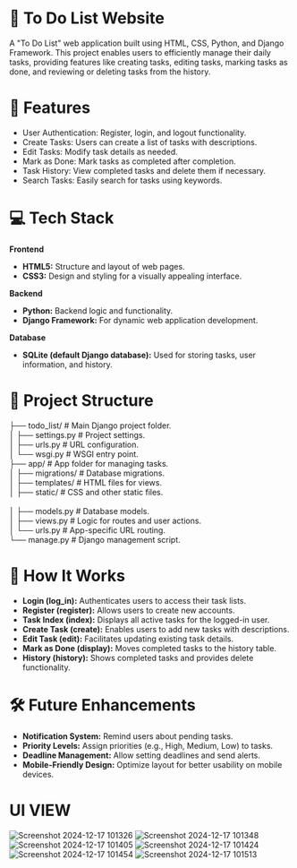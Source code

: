 # 📝 To Do List Website
A "To Do List" web application built using HTML, CSS, Python, and Django Framework. This project enables users to efficiently manage their daily tasks, providing features like creating tasks, editing tasks, marking tasks as done, and reviewing or deleting tasks from the history.

# 🌟 Features
-  User Authentication:
Register, login, and logout functionality.
-  Create Tasks:
Users can create a list of tasks with descriptions.
-  Edit Tasks:
Modify task details as needed.
-  Mark as Done:
Mark tasks as completed after completion.
-  Task History:
View completed tasks and delete them if necessary.
-  Search Tasks:
Easily search for tasks using keywords.

# 💻 Tech Stack
**Frontend** <br>
-  **HTML5:** Structure and layout of web pages.
-  **CSS3:** Design and styling for a visually appealing interface.

**Backend**<br>
-  **Python:** Backend logic and functionality.
-  **Django Framework:** For dynamic web application development.

**Database**<br>
-  **SQLite (default Django database):** Used for storing tasks, user information, and history.

# 📂 Project Structure

├── todo_list/             # Main Django project folder.  <br>
│   ├── settings.py        # Project settings.  <br>
│   ├── urls.py            # URL configuration.  <br>
│   └── wsgi.py            # WSGI entry point.  <br>
├── app/                   # App folder for managing tasks.  <br>
│   ├── migrations/        # Database migrations.  <br>
│   ├── templates/         # HTML files for views.  <br>
│   ├── static/            # CSS and other static files.<br>  
│   ├── models.py          # Database models.  <br>
│   ├── views.py           # Logic for routes and user actions.  <br>
│   └── urls.py            # App-specific URL routing.  <br>
└── manage.py              # Django management script.  <br>

# 🚀 How It Works
-  **Login (log_in):** Authenticates users to access their task lists.
-  **Register (register):** Allows users to create new accounts.
-  **Task Index (index):** Displays all active tasks for the logged-in user.
-  **Create Task (create):** Enables users to add new tasks with descriptions.
-  **Edit Task (edit):** Facilitates updating existing task details.
-  **Mark as Done (display):** Moves completed tasks to the history table.
-  **History (history):** Shows completed tasks and provides delete functionality.

# 🛠 Future Enhancements
-  **Notification System:** Remind users about pending tasks.
-  **Priority Levels:** Assign priorities (e.g., High, Medium, Low) to tasks.
-  **Deadline Management:** Allow setting deadlines and send alerts.
-  **Mobile-Friendly Design:** Optimize layout for better usability on mobile devices.


# UI VIEW

![Screenshot 2024-12-17 101326](https://github.com/user-attachments/assets/bd3d02a0-1b60-445b-b708-bfa529feac3e)
![Screenshot 2024-12-17 101348](https://github.com/user-attachments/assets/c9dcc372-56cc-4390-8df1-4dc3ee8b33e2)
![Screenshot 2024-12-17 101405](https://github.com/user-attachments/assets/91e92246-f452-40ff-b3a6-1dffb4719a59)
![Screenshot 2024-12-17 101424](https://github.com/user-attachments/assets/d837b9f0-ef97-402c-8e4d-c54874330424)
![Screenshot 2024-12-17 101454](https://github.com/user-attachments/assets/ea4554a7-99ff-4051-8f71-93c492b22955)
![Screenshot 2024-12-17 101513](https://github.com/user-attachments/assets/e3bd090a-3704-4fa1-95dd-9e9a9ad1fc49)
